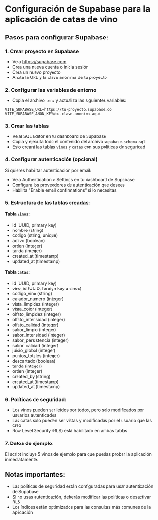 # Configuración de Supabase para la aplicación de catas de vino

## Pasos para configurar Supabase:

### 1. Crear proyecto en Supabase
- Ve a https://supabase.com
- Crea una nueva cuenta o inicia sesión
- Crea un nuevo proyecto
- Anota la URL y la clave anónima de tu proyecto

### 2. Configurar las variables de entorno
- Copia el archivo `.env` y actualiza las siguientes variables:
```
VITE_SUPABASE_URL=https://tu-proyecto.supabase.co
VITE_SUPABASE_ANON_KEY=tu-clave-anonima-aqui
```

### 3. Crear las tablas
- Ve al SQL Editor en tu dashboard de Supabase
- Copia y ejecuta todo el contenido del archivo `supabase-schema.sql`
- Esto creará las tablas `vinos` y `catas` con sus políticas de seguridad

### 4. Configurar autenticación (opcional)
Si quieres habilitar autenticación por email:
- Ve a Authentication > Settings en tu dashboard de Supabase
- Configura los proveedores de autenticación que desees
- Habilita "Enable email confirmations" si lo necesitas

### 5. Estructura de las tablas creadas:

#### Tabla `vinos`:
- id (UUID, primary key)
- nombre (string)
- codigo (string, unique)
- activo (boolean)
- orden (integer)
- tanda (integer)
- created_at (timestamp)
- updated_at (timestamp)

#### Tabla `catas`:
- id (UUID, primary key)
- vino_id (UUID, foreign key a vinos)
- codigo_vino (string)
- catador_numero (integer)
- vista_limpidez (integer)
- vista_color (integer)
- olfato_limpidez (integer)
- olfato_intensidad (integer)
- olfato_calidad (integer)
- sabor_limpio (integer)
- sabor_intensidad (integer)
- sabor_persistencia (integer)
- sabor_calidad (integer)
- juicio_global (integer)
- puntos_totales (integer)
- descartado (boolean)
- tanda (integer)
- orden (integer)
- created_by (string)
- created_at (timestamp)
- updated_at (timestamp)

### 6. Políticas de seguridad:
- Los vinos pueden ser leídos por todos, pero solo modificados por usuarios autenticados
- Las catas solo pueden ser vistas y modificadas por el usuario que las creó
- Row Level Security (RLS) está habilitado en ambas tablas

### 7. Datos de ejemplo:
El script incluye 5 vinos de ejemplo para que puedas probar la aplicación inmediatamente.

## Notas importantes:
- Las políticas de seguridad están configuradas para usar autenticación de Supabase
- Si no usas autenticación, deberás modificar las políticas o desactivar RLS
- Los índices están optimizados para las consultas más comunes de la aplicación